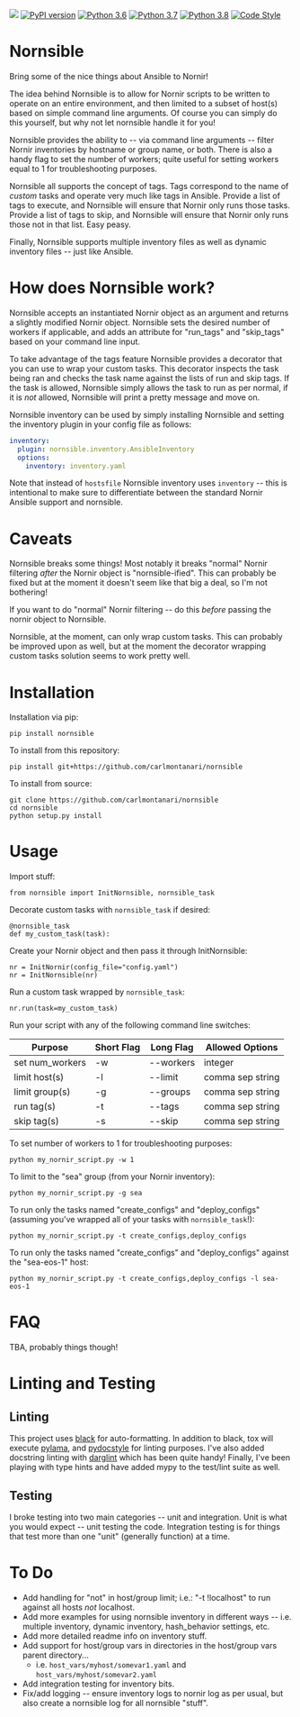 ![](https://github.com/carlmontanari/nornsible/workflows/build/badge.svg)
[![PyPI version](https://badge.fury.io/py/nornsible.svg)](https://badge.fury.io/py/nornsible)
[![Python 3.6](https://img.shields.io/badge/python-3.6-blue.svg)](https://www.python.org/downloads/release/python-360/)
[![Python 3.7](https://img.shields.io/badge/python-3.7-blue.svg)](https://www.python.org/downloads/release/python-370/)
[![Python 3.8](https://img.shields.io/badge/python-3.8-blue.svg)](https://www.python.org/downloads/release/python-380/)
[![Code Style](https://img.shields.io/badge/code%20style-black-000000.svg)](https://github.com/ambv/black)

Nornsible
=======

Bring some of the nice things about Ansible to Nornir!

The idea behind Nornsible is to allow for Nornir scripts to be written to operate on an entire environment, and then limited to a subset of host(s) based on simple command line arguments. Of course you can simply do this yourself, but why not let nornsible handle it for you!

Nornsible provides the ability to -- via command line arguments -- filter Nornir inventories by hostname or group name, or both. There is also a handy flag to set the number of workers; quite useful for setting workers equal to 1 for troubleshooting purposes.

Nornsible all supports the concept of tags. Tags correspond to the name of *custom* tasks and operate very much like tags in Ansible. Provide a list of tags to execute, and Nornsible will ensure that Nornir only runs those tasks. Provide a list of tags to skip, and Nornsible will ensure that Nornir only runs those not in that list. Easy peasy.

Finally, Nornsible supports multiple inventory files as well as dynamic inventory files -- just like Ansible.


# How does Nornsible work?

Nornsible accepts an instantiated Nornir object as an argument and returns a slightly modified Nornir object. Nornsible sets the desired number of workers if applicable, and adds an attribute for "run_tags" and "skip_tags" based on your command line input.

To take advantage of the tags feature Nornsible provides a decorator that you can use to wrap your custom tasks. This decorator inspects the task being ran and checks the task name against the lists of run and skip tags. If the task is allowed, Nornsible simply allows the task to run as per normal, if it is *not* allowed, Nornsible will print a pretty message and move on.

Nornsible inventory can be used by simply installing Nornsible and setting the inventory plugin in your config file as follows:

```yaml
inventory:
  plugin: nornsible.inventory.AnsibleInventory
  options:
    inventory: inventory.yaml
```

Note that instead of `hostsfile` Nornsible inventory uses `inventory` -- this is intentional to make sure to differentiate between the standard Nornir Ansible support and nornsible.

# Caveats

Nornsible breaks some things! Most notably it breaks "normal" Nornir filtering *after* the Nornir object is "nornsible-ified". This can probably be fixed but at the moment it doesn't seem like that big a deal, so I'm not bothering!

If you want to do "normal" Nornir filtering -- do this *before* passing the nornir object to Nornsible.

Nornsible, at the moment, can only wrap custom tasks. This can probably be improved upon as well, but at the moment the decorator wrapping custom tasks solution seems to work pretty well.


# Installation

Installation via pip:

```
pip install nornsible
```

To install from this repository:

```
pip install git+https://github.com/carlmontanari/nornsible
```

To install from source:

```
git clone https://github.com/carlmontanari/nornsible
cd nornsible
python setup.py install
```


# Usage

Import stuff:

```
from nornsible import InitNornsible, nornsible_task
```

Decorate custom tasks with `nornsible_task` if desired:

```
@nornsible_task
def my_custom_task(task):
```

Create your Nornir object and then pass it through InitNornsible:

```
nr = InitNornir(config_file="config.yaml")
nr = InitNornsible(nr)
```

Run a custom task wrapped by `nornsible_task`:

```
nr.run(task=my_custom_task)
```

Run your script with any of the following command line switches:

| Purpose          | Short Flag    | Long Flag  | Allowed Options
| -----------------|---------------|------------|-------------------|
| set num_workers  | -w            | --workers  | integer           |
| limit host(s)    | -l            | --limit    | comma sep string  |
| limit group(s)   | -g            | --groups   | comma sep string  |
| run tag(s)       | -t            | --tags     | comma sep string  |
| skip tag(s)      | -s            | --skip     | comma sep string  |

To set number of workers to 1 for troubleshooting purposes:

```
python my_nornir_script.py -w 1
```

To limit to the "sea" group (from your Nornir inventory):

```
python my_nornir_script.py -g sea
```

To run only the tasks named "create_configs" and "deploy_configs" (assuming you've wrapped all of your tasks with `nornsible_task`!):

```
python my_nornir_script.py -t create_configs,deploy_configs
```

To run only the tasks named "create_configs" and "deploy_configs" against the "sea-eos-1" host:

```
python my_nornir_script.py -t create_configs,deploy_configs -l sea-eos-1
```


# FAQ

TBA, probably things though!

# Linting and Testing

## Linting

This project uses [black](https://github.com/psf/black) for auto-formatting. In addition to black, tox will execute [pylama](https://github.com/klen/pylama), and [pydocstyle](https://github.com/PyCQA/pydocstyle) for linting purposes. I've also added docstring linting with [darglint](https://github.com/terrencepreilly/darglint) which has been quite handy! Finally, I've been playing with type hints and have added mypy to the test/lint suite as well.

## Testing

I broke testing into two main categories -- unit and integration. Unit is what you would expect -- unit testing the code. Integration testing is for things that test more than one "unit" (generally function) at a time.


# To Do

- Add handling for "not" in host/group limit; i.e.: "-t !localhost" to run against all hosts *not* localhost.
- Add more examples for using nornsible inventory in different ways -- i.e. multiple inventory, dynamic inventory, hash_behavior settings, etc.
- Add more detailed readme info on inventory stuff.
- Add support for host/group vars in directories in the host/group vars parent directory...
    - i.e. `host_vars/myhost/somevar1.yaml` and `host_vars/myhost/somevar2.yaml`
- Add integration testing for inventory bits.
- Fix/add logging -- ensure inventory logs to nornir log as per usual, but also create a nornsible log for all nornsible "stuff".